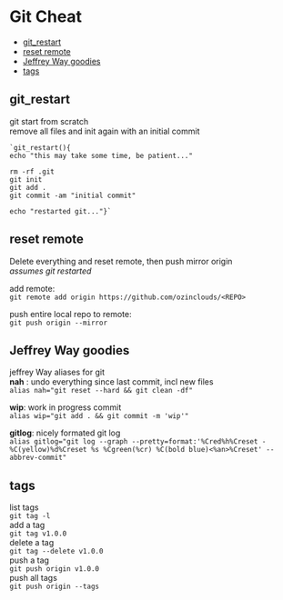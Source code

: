 # Git Cheat
* [git_restart](#git_restart)
* [reset remote](#reset-remote)
* [Jeffrey Way goodies](#jeffrey-way-goodies)
* [tags](#tags)

## git_restart
git start from scratch  
remove all files and init again with an initial commit

	`git_restart(){
	echo "this may take some time, be patient..."

	rm -rf .git
	git init
	git add .
	git commit -am "initial commit"

	echo "restarted git..."}`

## reset remote
Delete everything and reset remote, then push mirror origin  
*assumes git restarted*

add remote:  
`git remote add origin https://github.com/ozinclouds/<REPO>`

push entire local repo to remote:  
`git push origin --mirror`

## Jeffrey Way goodies
jeffrey Way aliases for git  
**nah** : undo everything since last commit, incl new files  
`alias nah="git reset --hard && git clean -df"`
  
 **wip**: work in progress commit  
`alias wip="git add . && git commit -m 'wip'"` 

**gitlog**: nicely formated git log  
	```
	alias gitlog="git log --graph --pretty=format:'%Cred%h%Creset -%C(yellow)%d%Creset %s %Cgreen(%cr) %C(bold blue)<%an>%Creset' --abbrev-commit"
	```

## tags

list tags  
`git tag -l`  
add a tag  
`git tag v1.0.0`  
delete a tag  
`git tag --delete v1.0.0 `  
push a tag  
`git push origin v1.0.0`  
push all tags  
`git push origin --tags`  



<!--stackedit_data:
eyJoaXN0b3J5IjpbMjk0ODE1NTI3LDI5OTYxNDgwNywtMjAxMD
MwMTI1Niw4MjM3MDM1OSw3Nzk3MjIxNDEsNzEwNjk0MzhdfQ==

-->